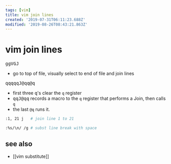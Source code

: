 ```yaml
---
tags: [vim]
title: vim join lines
created: '2019-07-31T06:11:23.688Z'
modified: '2019-08-26T08:43:21.863Z'
---
```


# vim join lines

<kbd>ggVGJ</kbd> 
- go to top of file, visually select to end of file and join lines

<kbd>qqqqqJ@qq@q</kbd>
- first three <kbd>q</kbd>'s clear the `q` register
- <kbd>qqJ@qq</kbd> records a macro to the `q` register that performs a Join, then calls `q`
- the last `@q` runs it.

```sh
:1, 21 j   # join line 1 to 21

:%s/\n/ /g # subst line break with space
```

## see also
- [[vim substitute]]


